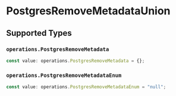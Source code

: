 # PostgresRemoveMetadataUnion


## Supported Types

### `operations.PostgresRemoveMetadata`

```typescript
const value: operations.PostgresRemoveMetadata = {};
```

### `operations.PostgresRemoveMetadataEnum`

```typescript
const value: operations.PostgresRemoveMetadataEnum = "null";
```

